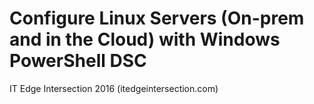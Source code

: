 # Configure Linux Servers (On-prem and in the Cloud) with Windows PowerShell DSC
IT Edge Intersection 2016 (itedgeintersection.com)

